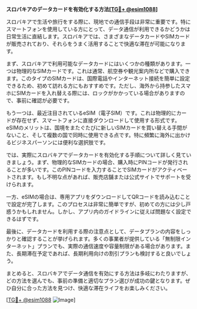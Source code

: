**スロバキアのデータカードを有効化する方法[[TG💪+ @esim1088](https://t.me/s/esim1088)]**

スロバキアで生活や旅行をする際に、現地での通信手段は非常に重要です。特にスマートフォンを使用している方にとって、データ通信が利用できるかどうかは日常生活に直結します。スロバキアでは、さまざまなデータカードやSIMカードが販売されており、それらをうまく活用することで快適な滞在が可能になります。

まず、スロバキアで利用可能なデータカードにはいくつかの種類があります。一つは物理的なSIMカードです。これは通常、航空券や観光案内所などで購入できます。このタイプのSIMカードは、国際電話やインターネット接続を簡単に設定できるため、初めて訪れる方にもおすすめです。ただし、海外から持参したスマホにSIMカードを入れ替える際には、ロックがかかっている場合がありますので、事前に確認が必要です。

もう一つは、最近注目されているeSIM（電子SIM）です。これは物理的にカードが存在せず、スマートフォンに直接ダウンロードして使用する形式です。eSIMのメリットは、国境をまたぐたびに新しいSIMカードを買い替える手間がないこと、そして複数の国で同時に使用できる点です。特に頻繁に海外に出かけるビジネスパーソンには便利な選択肢です。

では、実際にスロバキアでデータカードを有効化する手順について詳しく見ていきましょう。まず、物理的なSIMカードの場合、購入時にPINコードが発行されることが多いです。このPINコードを入力することでSIMカードがアクティベートされます。もし不明な点があれば、販売店舗または公式サイトでサポートを受けられます。

一方、eSIMの場合は、専用アプリをダウンロードしてQRコードを読み込むことで設定が完了します。このプロセスは非常に簡単ですが、初めての方には少し戸惑うかもしれません。しかし、アプリ内のガイドラインに従えば問題なく設定できるはずです。

最後に、データカードを利用する際の注意点として、データプランの内容をしっかりと確認することが挙げられます。多くの事業者が提供している「無制限インターネット」プランでも、実際の通信速度や容量制限がある場合があります。また、長期滞在予定であれば、長期利用向けの割引プランも検討すると良いでしょう。

まとめると、スロバキアでデータ通信を有効にする方法は多岐にわたりますが、どの方法を選んでも、事前の準備と適切なプラン選びが成功の鍵となります。ぜひ自分に合った方法を見つけ、快適な滞在ライフをお楽しみください。

[[TG💪+ @esim1088](https://t.me/s/esim1088) ![Image](https://i.postimg.cc/Y0z9fWf4/image.png)]